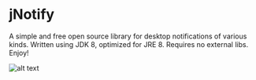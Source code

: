 # jNotify

A simple and free open source library for desktop notifications of various kinds. Written using JDK 8, optimized for JRE 8. Requires no external libs. Enjoy!

![alt text](http://i.imgur.com/I6TaRX3.png "Example")
